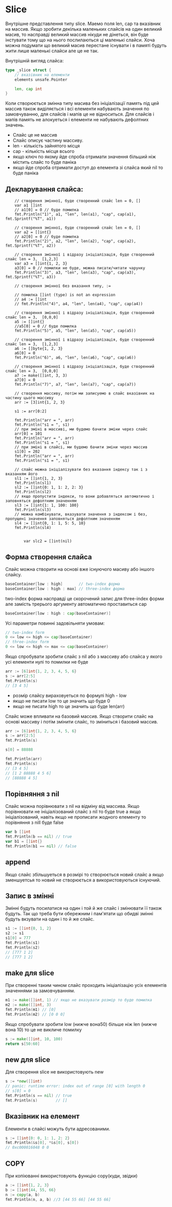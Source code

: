 # Slice
Внутрішне представлення типу slice. Маемо поля len, cap та вказівник на массив.
Якщо зробити декілька маленьких слайсів на один великий масив, то насправді великий массив нікуди не дінеться, він буде інстувати тому що на нього послилаються ці маленькі слайси. Хоча можна подумати що великий масив перестане існувати і в памяті будуть жити лише маленькі слайси але це не так.

Внутрішній вигляд слайса:
```go
type _slice struct {
	// вказівник на елементи
	elements unsafe.Pointer

	len, cap int
}
```
Коли створюється змінна типу масива без ініціалізації память під цей массив також виділяється і всі елементи набувають значення по замовчуванню, для слайсів і мапів це не відноситься. Для слайсів і мапів память не алокуеться і елементи не набувають дефолтних значень.

* Слайс це не массив 
* Слайс описує частину массиву.
* len - кількість зайнятого місця
* cap - кількість місця всього
* якщо ключ по якому йде спроба отримати значення більший ніж містить слайс то буде паніка
* якщо йде спроба отримати доступ до елемента зі слайса який nil то буде паніка

## Декларування слайса:
```golang
	// створення змінної, буде створенний слайс len = 0, []
	var a1 []int
	// a1[0] = 0 // буде помилка
	fmt.Println("1)", a1, "len", len(a1), "cap", cap(a1), fmt.Sprintf("%T", a1))

	// створення змінної, буде створенний слайс len = 0, []
	var a2 = []int{}
	// a2[0] = 0 // буде помилка
	fmt.Println("2)", a2, "len", len(a2), "cap", cap(a2), fmt.Sprintf("%T", a2))

	// створення змінної і відразу ініціалізація, буде створенний слайс len = 3,  [1,2,3]
	var a3 = []int{1, 2, 3}
	a3[0] = 0 // помилки не буде, можна писати/читати чарунку
	fmt.Println("3)", a3, "len", len(a3), "cap", cap(a3), fmt.Sprintf("%T", a3))

	// створення змінної без вказання типу, :=

	// помилка []int (type) is not an expression
	// a4 := []int
	// fmt.Println("4)", a4, "len", len(a4), "cap", cap(a4))

	// створення змінної і відразу ініціалізація, буде створенний слайс len = 3,  [0,0,0]
	a5 := []int{}
	//a5[0] = 0 // буде помилка
	fmt.Println("5)", a5, "len", len(a5), "cap", cap(a5))

	// створення змінної і відразу ініціалізація, буде створенний слайс len = 3,  [1,2,3]
	a6 := []byte{1, 2, 3}
	a6[0] = 0
	fmt.Println("6)", a6, "len", len(a6), "cap", cap(a6))

	// створення змінної і відразу ініціалізація, буде створенний слайс len = 3,  [0,0,0]
	a7 := make([]int, 3, 3)
	a7[0] = 0
	fmt.Println("7)", a7, "len", len(a7), "cap", cap(a7))

	// створення массиву, потім ми записуемо в слайс вказівник на частину цього массиву
	arr := [3]int{1, 2, 3}

	s1 := arr[0:2]

	fmt.Println("arr = ", arr)
	fmt.Println("s1 = ", s1)
	// при зміні в массиві, ми будемо бачити зміни через слайс
	arr[0] = 101
	fmt.Println("arr = ", arr)
	fmt.Println("s1 = ", s1)
	// при зміні в слайсі, ми будемо бачити зміни через массив
	s1[0] = 202
	fmt.Println("arr = ", arr)
	fmt.Println("s1 = ", s1)

    // слайс можна ініціалізувати без вказання індексу так і з вказанням його
	sl1 := []int{1, 2, 3}
	fmt.Println(sl1)
	sl2 := []int{0: 1, 1: 2, 2: 3}
	fmt.Println(sl2)
	// якщо пропустити індекси, то вони добавляться автоматично і заповняться дефолтним значенням
    sl3 := []int{1: 1, 100: 100}
	fmt.Println(sl3)
    // можна комбінувати, вказувати значення з індексом і без, пропущені значення заповняться дефолтним значенням
	sl4 := []int{0, 1: 1, 5: 5, 10}
	fmt.Println(sl4)


		var slc2 = []int(nil)
```
## Форма створення слайса 
Слайс можна створити на основі вже існуючого масиву або іншого слайсу.
```go
baseContainer[low : high]       // two-index форма
baseContainer[low : high : max] // three-index форма
```
two-index форма насправді це скорочений запис для three-index форми але замість трерього аргументу автоматично проставиться cap
```go
baseContainer[low : high : cap(baseContainer)]
```
Усі параметри повинні задовільняти умовам:
```go
// two-index form
0 <= low <= high <= cap(baseContainer)
// three-index form
0 <= low <= high <= max <= cap(baseContainer)
```
Якщо спробувати зробити слайс з nil або з массиву або слайса у якого усі елементи нулі то помилки не буде
```go
arr := [6]int{1, 2, 3, 4, 5, 6}
s := arr[2:5]
fmt.Println(s)
// [3 4 5]
```
* розмір слайсу вираховуеться по формулі high - low
* якщо не писати low то це значить що буде 0
* якщо не писати high то це значить що буде len(arr)

Слайс може впливати на базовий массив. Якщо створити слайс на основі массиву і потім змінити слайс, то зміниться і базовий массив.
```go
arr := [6]int{1, 2, 3, 4, 5, 6}
s := arr[2:5]
fmt.Println(s)

s[0] = 88888

fmt.Println(arr)
fmt.Println(s)
// [3 4 5]
// [1 2 88888 4 5 6]
// [88888 4 5]
```


## Порівняння з nil
Слайс можна порівнювати з nil на відміну від массива. Якщо порівнювати не ініціалізований слайс з nil то буде true а якщо ініціалізований, навіть якщо не прописати жодного елементу то порівняння з nill буде false
```go
var b []int
fmt.Println(b == nil) // true
var b1 = []int{}
fmt.Println(b1 == nil) // false
```

## append
Якщо слайс збільшуеться в розмірі то створюється новий слайс а якщо зменшуетсья то новий не створюється а використовуються існуючий.

## Запис в змінні
Змінні будуть посилатися на один і той й же слайс і змінювати її також будуть. Так що треба бути обережним і пам'ятати що обидві змінні будуть вкзувати на один і то й же слайс.
```go
s1 := []int{0, 1, 2}
s2 := s1
s1[0] = 777
fmt.Println(s1)
fmt.Println(s2)
// [777 1 2]
// [777 1 2]
```
## make для slice
При створенні таким чином слайс проходить ініціалізацію усіх елементів значеннями за замовчуванням.
```go
m1 := make([]int, 1) // якщо не вказувати розмір то буде помилка
m2 := make([]int, 3)
fmt.Println(m1) // [0]
fmt.Println(m2) // [0 0 0]
```
Якщо спробувати зробити low (нижче вона50) більше ніж len (нижче вона 10) то це не викличе помилку
```go
s := make([]int, 10, 100)
return s[50:60]
```

## new для slice
Для створення slice не використовують new
```go
s := *new([]int)
// panic: runtime error: index out of range [0] with length 0
// s[0] = 0
fmt.Println(s == nil) // true
fmt.Println(s)        // []
```

## Вказівник на елемент
Елементи в слайсі можуть бути адресованими.
```go
s := []int{0: 0, 1: 1, 2: 2}
fmt.Println(&s[0], *&s[0], s[0])
// 0xc000016048 0 0
```
## COPY
При копіюванні використовують функцію copy(куди, звідки)
```go
a := []int{1, 2, 3}
b := []int{44, 55, 66}
n := copy(a, b)
fmt.Println(n, a, b) //3 [44 55 66] [44 55 66]
```